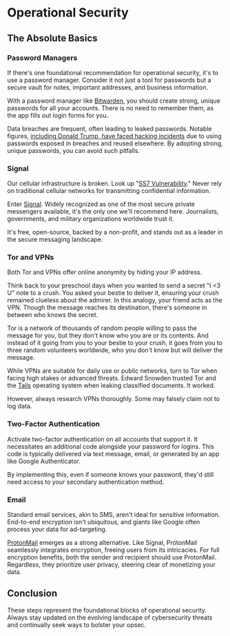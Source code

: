 # Operational Security

## The Absolute Basics

### Password Managers
If there's one foundational recommendation for operational security, it's to use a password manager. Consider it not just a tool for passwords but a secure vault for notes, important addresses, and business information.

With a password manager like [Bitwarden](https://bitwarden.com), you should create strong, unique passwords for all your accounts. There is no need to remember them, as the app fills out login forms for you.

Data breaches are frequent, often leading to leaked passwords. Notable figures, [including Donald Trump, have faced hacking incidents](https://darknetdiaries.com/episode/87/) due to using passwords exposed in breaches and reused elsewhere. By adopting strong, unique passwords, you can avoid such pitfalls.

### Signal
Our cellular infrastructure is broken. Look up "[SS7 Vulnerability](https://duckduckgo.com/?va=n&t=hs&q=ss7+vulnerability&ia=web)." Never rely on traditional cellular networks for transmitting confidential information.

Enter [Signal](https://signal.org). Widely recognized as one of the most secure private messengers available, it's the only one we'll recommend here. Journalists, governments, and military organizations worldwide trust it.

It's free, open-source, backed by a non-profit, and stands out as a leader in the secure messaging landscape.

### Tor and VPNs
Both Tor and VPNs offer online anonymity by hiding your IP address. 

Think back to your preschool days when you wanted to send a secret "I <3 U" note to a crush. You asked your bestie to deliver it, ensuring your crush remained clueless about the admirer. In this analogy, your friend acts as the VPN. Though the message reaches its destination, there's someone in between who knows the secret.

Tor is a network of thousands of random people willing to pass the message for you, but they don't know who you are or its contents. And instead of it going from you to your bestie to your crush, it goes from you to three random volunteers worldwide, who you don't know but will deliver the message.

While VPNs are suitable for daily use or public networks, turn to Tor when facing high stakes or advanced threats. Edward Snowden trusted Tor and the [Tails](https://tails.boum.org) operating system when leaking classified documents. It worked.

However, always research VPNs thoroughly. Some may falsely claim not to log data.

### Two-Factor Authentication
Activate two-factor authentication on all accounts that support it. It necessitates an additional code alongside your password for logins. This code is typically delivered via text message, email, or generated by an app like Google Authenticator.

By implementing this, even if someone knows your password, they'd still need access to your secondary authentication method.

### Email
Standard email services, akin to SMS, aren't ideal for sensitive information. End-to-end encryption isn't ubiquitous, and giants like Google often process your data for ad-targeting.

[ProtonMail](https://protonmail.com) emerges as a strong alternative. Like Signal, ProtonMail seamlessly integrates encryption, freeing users from its intricacies. For full encryption benefits, both the sender and recipient should use ProtonMail. Regardless, they prioritize user privacy, steering clear of monetizing your data.

## Conclusion
These steps represent the foundational blocks of operational security. Always stay updated on the evolving landscape of cybersecurity threats and continually seek ways to bolster your opsec.
